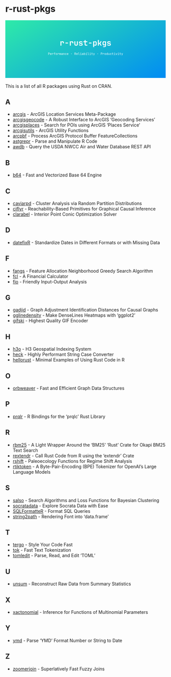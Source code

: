 
<!-- README.md is generated from README.Rmd. Please edit that file -->

# r-rust-pkgs

<a href="https://github.com/nanxstats/r-rust-pkgs">
<img src="images/banner.png" alt="r-rust-pkgs"> </a>

This is a list of all R packages using Rust on CRAN.

## A

- [arcgis](https://cran.r-project.org/package=arcgis) - ArcGIS Location
  Services Meta-Package
- [arcgisgeocode](https://cran.r-project.org/package=arcgisgeocode) - A
  Robust Interface to ArcGIS ‘Geocoding Services’
- [arcgisplaces](https://cran.r-project.org/package=arcgisplaces) -
  Search for POIs using ArcGIS ‘Places Service’
- [arcgisutils](https://cran.r-project.org/package=arcgisutils) - ArcGIS
  Utility Functions
- [arcpbf](https://cran.r-project.org/package=arcpbf) - Process ArcGIS
  Protocol Buffer FeatureCollections
- [astgrepr](https://cran.r-project.org/package=astgrepr) - Parse and
  Manipulate R Code
- [awdb](https://cran.r-project.org/package=awdb) - Query the USDA NWCC
  Air and Water Database REST API

## B

- [b64](https://cran.r-project.org/package=b64) - Fast and Vectorized
  Base 64 Engine

## C

- [caviarpd](https://cran.r-project.org/package=caviarpd) - Cluster
  Analysis via Random Partition Distributions
- [ciflyr](https://cran.r-project.org/package=ciflyr) -
  Reachability-Based Primitives for Graphical Causal Inference
- [clarabel](https://cran.r-project.org/package=clarabel) - Interior
  Point Conic Optimization Solver

## D

- [datefixR](https://cran.r-project.org/package=datefixR) - Standardize
  Dates in Different Formats or with Missing Data

## F

- [fangs](https://cran.r-project.org/package=fangs) - Feature Allocation
  Neighborhood Greedy Search Algorithm
- [fcl](https://cran.r-project.org/package=fcl) - A Financial Calculator
- [fio](https://cran.r-project.org/package=fio) - Friendly Input-Output
  Analysis

## G

- [gadjid](https://cran.r-project.org/package=gadjid) - Graph Adjustment
  Identification Distances for Causal Graphs
- [gglinedensity](https://cran.r-project.org/package=gglinedensity) -
  Make DenseLines Heatmaps with ‘ggplot2’
- [gifski](https://cran.r-project.org/package=gifski) - Highest Quality
  GIF Encoder

## H

- [h3o](https://cran.r-project.org/package=h3o) - H3 Geospatial Indexing
  System
- [heck](https://cran.r-project.org/package=heck) - Highly Performant
  String Case Converter
- [hellorust](https://cran.r-project.org/package=hellorust) - Minimal
  Examples of Using Rust Code in R

## O

- [orbweaver](https://cran.r-project.org/package=orbweaver) - Fast and
  Efficient Graph Data Structures

## P

- [prqlr](https://cran.r-project.org/package=prqlr) - R Bindings for the
  ‘prqlc’ Rust Library

## R

- [rbm25](https://cran.r-project.org/package=rbm25) - A Light Wrapper
  Around the ‘BM25’ ‘Rust’ Crate for Okapi BM25 Text Search
- [rextendr](https://cran.r-project.org/package=rextendr) - Call Rust
  Code from R using the ‘extendr’ Crate
- [rshift](https://cran.r-project.org/package=rshift) - Paleoecology
  Functions for Regime Shift Analysis
- [rtiktoken](https://cran.r-project.org/package=rtiktoken) - A
  Byte-Pair-Encoding (BPE) Tokenizer for OpenAI’s Large Language Models

## S

- [salso](https://cran.r-project.org/package=salso) - Search Algorithms
  and Loss Functions for Bayesian Clustering
- [socratadata](https://cran.r-project.org/package=socratadata) -
  Explore Socrata Data with Ease
- [SQLFormatteR](https://cran.r-project.org/package=SQLFormatteR) -
  Format SQL Queries
- [string2path](https://cran.r-project.org/package=string2path) -
  Rendering Font into ‘data.frame’

## T

- [tergo](https://cran.r-project.org/package=tergo) - Style Your Code
  Fast
- [tok](https://cran.r-project.org/package=tok) - Fast Text Tokenization
- [tomledit](https://cran.r-project.org/package=tomledit) - Parse, Read,
  and Edit ‘TOML’

## U

- [unsum](https://cran.r-project.org/package=unsum) - Reconstruct Raw
  Data from Summary Statistics

## X

- [xactonomial](https://cran.r-project.org/package=xactonomial) -
  Inference for Functions of Multinomial Parameters

## Y

- [ymd](https://cran.r-project.org/package=ymd) - Parse ‘YMD’ Format
  Number or String to Date

## Z

- [zoomerjoin](https://cran.r-project.org/package=zoomerjoin) -
  Superlatively Fast Fuzzy Joins
